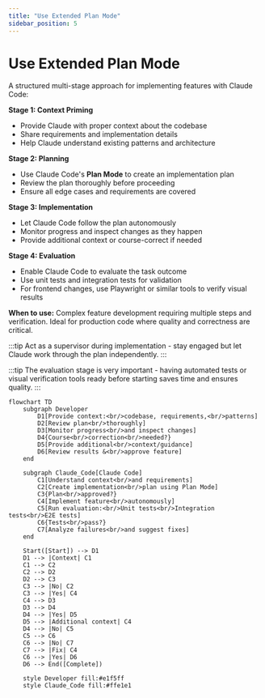 ```yaml
---
title: "Use Extended Plan Mode"
sidebar_position: 5
---
```


# Use Extended Plan Mode

A structured multi-stage approach for implementing features with Claude Code:

**Stage 1: Context Priming**
- Provide Claude with proper context about the codebase
- Share requirements and implementation details
- Help Claude understand existing patterns and architecture

**Stage 2: Planning**
- Use Claude Code's **Plan Mode** to create an implementation plan
- Review the plan thoroughly before proceeding
- Ensure all edge cases and requirements are covered

**Stage 3: Implementation**
- Let Claude Code follow the plan autonomously
- Monitor progress and inspect changes as they happen
- Provide additional context or course-correct if needed

**Stage 4: Evaluation**
- Enable Claude Code to evaluate the task outcome
- Use unit tests and integration tests for validation
- For frontend changes, use Playwright or similar tools to verify visual results

**When to use:** Complex feature development requiring multiple steps and verification. Ideal for production code where quality and correctness are critical.

:::tip
Act as a supervisor during implementation - stay engaged but let Claude work through the plan independently.
:::

:::tip
The evaluation stage is very important - having automated tests or visual verification tools ready before starting saves time and ensures quality.
:::

```mermaid
flowchart TD
    subgraph Developer
        D1[Provide context:<br/>codebase, requirements,<br/>patterns]
        D2[Review plan<br/>thoroughly]
        D3[Monitor progress<br/>and inspect changes]
        D4{Course<br/>correction<br/>needed?}
        D5[Provide additional<br/>context/guidance]
        D6[Review results &<br/>approve feature]
    end

    subgraph Claude_Code[Claude Code]
        C1[Understand context<br/>and requirements]
        C2[Create implementation<br/>plan using Plan Mode]
        C3{Plan<br/>approved?}
        C4[Implement feature<br/>autonomously]
        C5[Run evaluation:<br/>Unit tests<br/>Integration tests<br/>E2E tests]
        C6{Tests<br/>pass?}
        C7[Analyze failures<br/>and suggest fixes]
    end

    Start([Start]) --> D1
    D1 --> |Context| C1
    C1 --> C2
    C2 --> D2
    D2 --> C3
    C3 --> |No| C2
    C3 --> |Yes| C4
    C4 --> D3
    D3 --> D4
    D4 --> |Yes| D5
    D5 --> |Additional context| C4
    D4 --> |No| C5
    C5 --> C6
    C6 --> |No| C7
    C7 --> |Fix| C4
    C6 --> |Yes| D6
    D6 --> End([Complete])

    style Developer fill:#e1f5ff
    style Claude_Code fill:#ffe1e1
```
